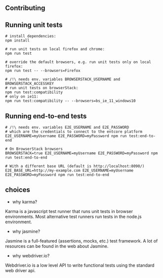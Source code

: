 Contributing
---

## Running unit tests

```shell
# install dependencies:
npm install

# run unit tests on local firefox and chrome:
npm run test

# override the default browsers, e.g. run unit tests only on local firefox:
npm run test -- --browsers=Firefox

# /!\ needs env. variables BROWSERSTACK_USERNAME and BROWSERSTACK_ACCESSKEY
# run unit tests on browserStack:
npm run test:compatibility
# only on ie11:
npm run test:compatibility -- --browsers=bs_ie_11_windows10
```

## Running end-to-end tests

```shell
# /!\ needs env. variables E2E_USERNAME and E2E_PASSWORD
# which are the credentials to connect to the entcore platform
E2E_USERNAME=myUsername E2E_PASSWORD=myPassword npm run test:end-to-end

# On BrowserStack browsers
BROWSERSTACK=true E2E_USERNAME=myUsername E2E_PASSWORD=myPassword npm run test:end-to-end

# With a different base URL (default is http://localhost:8090/)
E2E_BASE_URL=http://my-example.com E2E_USERNAME=myUsername E2E_PASSWORD=myPassword npm run test:end-to-end
```


## choices

- why karma?

Karma is a javascript test runner that runs unit tests in browser environments.
Most alternative test runners run tests in the node.js environment.

- why jasmine?

Jasmine is a full-featured (assertions, mocks, etc.) test framework.
A lot of resources can be found in the web about Jasmine.

- why webdriver.io?

Webdriver.io is a low level API to write functional tests using the standard web driver api.

